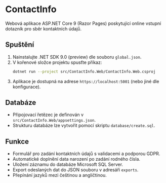 # ContactInfo

Webová aplikace ASP.NET Core 9 (Razor Pages) poskytující online vstupní dotazník pro sběr kontaktních údajů.

## Spuštění

1. Nainstalujte .NET SDK 9.0 (preview) dle souboru `global.json`.
2. V kořenové složce projektu spusťte příkaz:
   ```bash
   dotnet run --project src/ContactInfo.Web/ContactInfo.Web.csproj
   ```
3. Aplikace je dostupná na adrese `https://localhost:5001` (nebo jiné dle konfigurace).

## Databáze

- Připojovací řetězec je definován v `src/ContactInfo.Web/appsettings.json`.
- Strukturu databáze lze vytvořit pomocí skriptu `database/create.sql`.

## Funkce

- Formulář pro zadání kontaktních údajů s validacemi a podporou GDPR.
- Automatické doplnění data narození po zadání rodného čísla.
- Uložení záznamu do databáze Microsoft SQL Server.
- Export odeslaných dat do JSON souboru v adresáři `exports`.
- Přepínání jazyků mezi češtinou a angličtinou.

